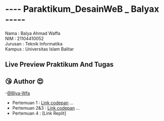# ---- Paraktikum_DesainWeB _ Balyax -----
Nama : Balya Ahmad Waffa \
NIM : 21104410052 \
Jurusan : Teknik Informatika \
Kampus : Universitas Islam Balitar

## Live Preview Praktikum And Tugas
## 😘 Author 😍
-[@Blya-Wfa](https://github.com/Balyax)

- Pertemuan 1 : [Link codepan](https://codepen.io/collection/YyYJry) ...
- Pertemuan 2&3 : [Link codepan](https://codepen.io/collection/OLMBQR?cursor=eyJjb2xsZWN0aW9uX2lkIjoiT0xNQlFSIiwiY29sbGVjdGlvbl90b2tlbiI6bnVsbCwibGltaXQiOjQsIm1heF9pdGVtcyI6MTAsIm9mZnNldCI6OCwicGFnZSI6Mywic29ydF9ieSI6InBvc2l0aW9uIiwic29ydF9vcmRlciI6IkFzYyJ9) ...
- Pertemuan 4 : [Link Replit]
